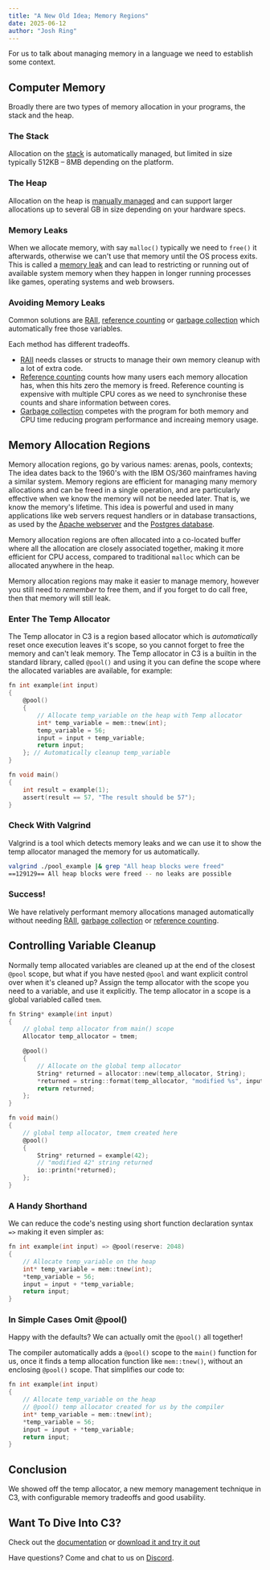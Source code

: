 ```yaml
---
title: "A New Old Idea; Memory Regions"
date: 2025-06-12
author: "Josh Ring"
---
```


For us to talk about managing memory in a language we need to establish some context.

## Computer Memory

Broadly there are two types of memory allocation in your programs, the stack and the heap. 

### The Stack

Allocation on the [stack](https://en.wikipedia.org/wiki/Stack_register) is automatically managed, but limited in size typically 512KB – 8MB depending on the platform.

### The Heap

Allocation on the heap is [manually managed](https://en.wikipedia.org/wiki/Memory_management) and can support larger allocations up to several GB in size depending on your hardware specs.

### Memory Leaks

When we allocate memory, with say `malloc()` typically we need to `free()` it afterwards, otherwise we can't use that memory until the OS process exits. This is called a [memory leak](https://en.wikipedia.org/wiki/Memory_leak) and can lead to restricting or running out of available system memory when they happen in longer running processes like games, operating systems and web browsers.

### Avoiding Memory Leaks

Common solutions are [RAII](https://en.wikipedia.org/wiki/Resource_acquisition_is_initialization), [reference counting](https://en.wikipedia.org/wiki/Reference_counting) or [garbage collection](https://en.wikipedia.org/wiki/Garbage_collection_(computer_science)) which automatically free those variables. 

Each method has different tradeoffs. 
- [RAII](https://en.wikipedia.org/wiki/Resource_acquisition_is_initialization) needs classes or structs to manage their own memory cleanup with a lot of extra code.
- [Reference counting](https://en.wikipedia.org/wiki/Reference_counting) counts how many users each memory allocation has, when this hits zero the memory is freed. Reference counting is expensive with multiple CPU cores as we need to synchronise these counts and share information between cores.
- [Garbage collection](https://en.wikipedia.org/wiki/Garbage_collection_(computer_science)) competes with the program for both memory and CPU time reducing program performance and increaing memory usage.


## Memory Allocation Regions

Memory allocation regions, go by various names: arenas, pools, contexts; The idea dates back to the 1960's with the IBM OS/360 mainframes having a similar system. Memory regions are efficient for managing many memory allocations and can be freed in a single operation, and are particularly effective when we know the memory will not be needed later. That is, we know the memory's lifetime. This idea is powerful and used in many applications like web servers request handlers or in database transactions, as used by the [Apache webserver](https://httpd.apache.org/) and the [Postgres database](https://www.postgresql.org/). 

Memory allocation regions are often allocated into a co-located buffer where all the allocation are closely associated together, making it more efficient for CPU access, compared to traditional `malloc` which can be allocated anywhere in the heap.

Memory allocation regions may make it easier to manage memory, however you still need to *remember* to free them, and if you forget to do call free, then that memory will still leak.

### Enter The Temp Allocator

The Temp allocator in C3 is a region based allocator which is *automatically* reset once execution leaves it's scope, so you cannot forget to free the memory and can't leak memory. The Temp allocator in C3 is a builtin in the standard library, called `@pool()` and using it you can define the scope where the allocated variables are available, for example:

```c
fn int example(int input) 
{
    @pool()
    {
        // Allocate temp_variable on the heap with Temp allocator
        int* temp_variable = mem::tnew(int);
        temp_variable = 56;
        input = input + temp_variable;
        return input;
    }; // Automatically cleanup temp_variable
} 

fn void main()
{
    int result = example(1);
    assert(result == 57, "The result should be 57");
}
```

### Check With Valgrind

Valgrind is a tool which detects memory leaks and we can use it to show the temp allocator managed the memory for us automatically.

```bash
valgrind ./pool_example |& grep "All heap blocks were freed"
==129129== All heap blocks were freed -- no leaks are possible
```
### Success!
We have relatively performant memory allocations managed automatically without needing [RAII](https://en.wikipedia.org/wiki/Resource_acquisition_is_initialization), [garbage collection](https://en.wikipedia.org/wiki/Garbage_collection_(computer_science)) or [reference counting](https://en.wikipedia.org/wiki/Reference_counting). 


## Controlling Variable Cleanup

Normally temp allocated variables are cleaned up at the end of the closest `@pool` scope, but what if you have nested `@pool` and want explicit control over when it's cleaned up? Assign the temp allocator with the scope you need to a variable, and use it explicitly. The temp allocator in a scope is a global variabled called `tmem`.
 
```c
fn String* example(int input)
{
    // global temp allocator from main() scope
    Allocator temp_allocator = tmem;

    @pool()
    {
        // Allocate on the global temp allocator
        String* returned = allocator::new(temp_allocator, String);
        *returned = string::format(temp_allocator, "modified %s", input);
        return returned;
    };
}

fn void main()
{
    // global temp allocator, tmem created here
	@pool()
	{
        String* returned = example(42);
        // "modified 42" string returned
        io::printn(*returned);
	};
}
```

### A Handy Shorthand

We can reduce the code's nesting using short function declaration syntax `=>` making it even simpler as:

```c
fn int example(int input) => @pool(reserve: 2048)
{
    // Allocate temp_variable on the heap 
    int* temp_variable = mem::tnew(int);
    *temp_variable = 56;
    input = input + *temp_variable;
    return input;
}
```

### In Simple Cases Omit @pool()
Happy with the defaults? We can actually omit the `@pool()` all together!

The compiler automatically adds a `@pool()` scope to the `main()` function for us, once it finds a temp allocation function like `mem::tnew()`, without an enclosing `@pool()` scope. That simplifies our code to:

```c
fn int example(int input)
{
    // Allocate temp_variable on the heap
    // @pool() temp allocator created for us by the compiler
    int* temp_variable = mem::tnew(int);
    *temp_variable = 56;
    input = input + *temp_variable;
    return input;
}
```

## Conclusion

We showed off the temp allocator, a new memory management technique in C3, with configurable memory tradeoffs and good usability. 

## Want To Dive Into C3?
Check out the [documentation](/getting-started) or [download it and try it out](/getting-started/prebuilt-binaries)

Have questions? Come and chat to us on [Discord](https://discord.gg/qN76R87).


